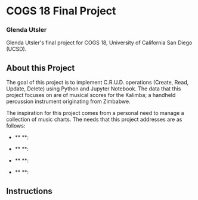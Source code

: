# COGS 18 Final Project
### Glenda Utsler


<!-- TODO!! Link to Utsler's Github repository. -->
<!-- [![lite-badge](LINK_TO_SVG_IMAGE)](LINK_TO_REPO) -->

Glenda Utsler's final project for COGS 18, University of California San Diego (UCSD).

## About this Project

The goal of this project is to implement C.R.U.D. operations (Create, Read, Update, Delete) using Python and Jupyter Notebook. The data that this project focuses on are of musical scores for the Kalimba; a handheld percussion instrument originating from Zimbabwe.

The inspiration for this project comes from a personal need to manage a collection of music charts. The needs that this project addresses are as follows:
- **  **:

- **  **:

- **  **:

- **  **:


## Instructions
